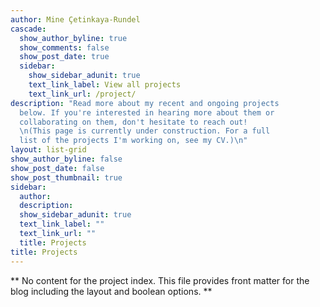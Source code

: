 ```yaml
---
author: Mine Çetinkaya-Rundel
cascade:
  show_author_byline: true
  show_comments: false
  show_post_date: true
  sidebar:
    show_sidebar_adunit: true
    text_link_label: View all projects
    text_link_url: /project/
description: "Read more about my recent and ongoing projects 
  below. If you're interested in hearing more about them or 
  collaborating on them, don't hesitate to reach out!
  \n(This page is currently under construction. For a full 
  list of the projects I'm working on, see my CV.)\n"
layout: list-grid
show_author_byline: false
show_post_date: false
show_post_thumbnail: true
sidebar:
  author: 
  description: 
  show_sidebar_adunit: true
  text_link_label: ""
  text_link_url: ""
  title: Projects
title: Projects
---
```


** No content for the project index. This file provides front matter for the blog including the layout and boolean options. **
